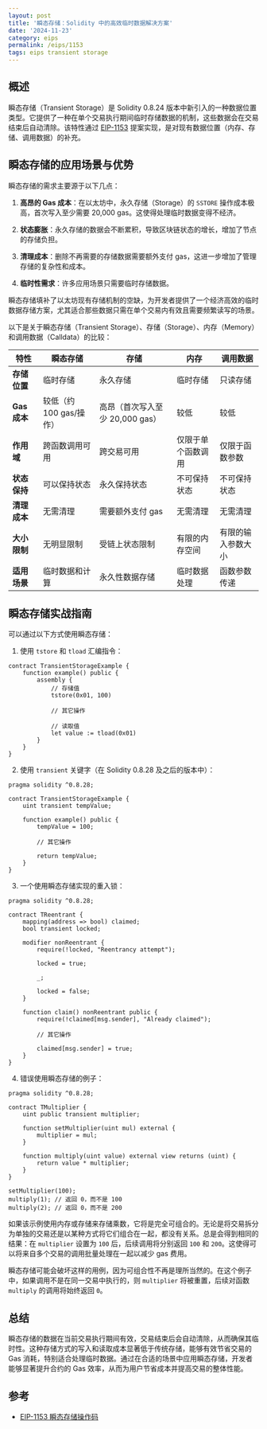 ```yaml
---
layout: post
title: '瞬态存储：Solidity 中的高效临时数据解决方案'
date: '2024-11-23'
category: eips
permalink: /eips/1153
tags: eips transient storage
---
```


## 概述

瞬态存储（Transient Storage）是 Solidity 0.8.24 版本中新引入的一种数据位置类型。它提供了一种在单个交易执行期间临时存储数据的机制，这些数据会在交易结束后自动清除。该特性通过 [EIP-1153](https://eips.ethereum.org/EIPS/eip-1153) 提案实现，是对现有数据位置（内存、存储、调用数据）的补充。

## 瞬态存储的应用场景与优势

瞬态存储的需求主要源于以下几点：

1. **高昂的 Gas 成本**：在以太坊中，永久存储（Storage）的 `SSTORE` 操作成本极高，首次写入至少需要 20,000 gas。这使得处理临时数据变得不经济。

2. **状态膨胀**：永久存储的数据会不断累积，导致区块链状态的增长，增加了节点的存储负担。

3. **清理成本**：删除不再需要的存储数据需要额外支付 gas，这进一步增加了管理存储的复杂性和成本。

4. **临时性需求**：许多应用场景只需要临时存储数据。

瞬态存储填补了以太坊现有存储机制的空缺，为开发者提供了一个经济高效的临时数据存储方案，尤其适合那些数据只需在单个交易内有效且需要频繁读写的场景。

以下是关于瞬态存储（Transient Storage）、存储（Storage）、内存（Memory）和调用数据（Calldata）的比较：

| 特性           | 瞬态存储                 | 存储                          | 内存                 | 调用数据                  |
|----------------|------------------------|------------------------------|----------------------|-------------------------|
| **存储位置**   | 临时存储                  | 永久存储                      | 临时存储              | 只读存储                  |
| **Gas 成本**   | 较低（约 100 gas/操作）   | 高昂（首次写入至少 20,000 gas） | 较低                  | 较低                     |
| **作用域**     | 跨函数调用可用            | 跨交易可用                     | 仅限于单个函数调用      | 仅限于函数参数             |
| **状态保持**   | 可以保持状态              | 永久保持状态                   | 不可保持状态           | 不可保持状态               |
| **清理成本**   | 无需清理                 | 需要额外支付 gas                | 无需清理              | 无需清理                  |
| **大小限制**   | 无明显限制                | 受链上状态限制                 | 有限的内存空间          | 有限的输入参数大小         |
| **适用场景**   | 临时数据和计算            | 永久性数据存储                  | 临时数据处理           | 函数参数传递              |


## 瞬态存储实战指南

可以通过以下方式使用瞬态存储：

1. 使用 `tstore` 和 `tload` 汇编指令：

```solidity
contract TransientStorageExample {
    function example() public {
        assembly {
            // 存储值
            tstore(0x01, 100)
            
            // 其它操作

            // 读取值
            let value := tload(0x01)
        }
    }
}
```

2. 使用 `transient` 关键字（在 Solidity 0.8.28 及之后的版本中）：

```solidity
pragma solidity ^0.8.28;

contract TransientStorageExample {
    uint transient tempValue;

    function example() public {
        tempValue = 100;

        // 其它操作

        return tempValue;
    }
}
```

3. 一个使用瞬态存储实现的重入锁：

```solidity
pragma solidity ^0.8.28;

contract TReentrant {
    mapping(address => bool) claimed;
    bool transient locked;

    modifier nonReentrant {
        require(!locked, "Reentrancy attempt");

        locked = true;

        _;

        locked = false;
    }

    function claim() nonReentrant public {
        require(!claimed[msg.sender], "Already claimed");

        // 其它操作

        claimed[msg.sender] = true;
    }
}
```

4. 错误使用瞬态存储的例子：

```solidity
pragma solidity ^0.8.28;

contract TMultiplier {
    uint public transient multiplier;

    function setMultiplier(uint mul) external {
        multiplier = mul;
    }

    function multiply(uint value) external view returns (uint) {
        return value * multiplier;
    }
}
```

```
setMultiplier(100);
multiply(1); // 返回 0，而不是 100
multiply(2); // 返回 0，而不是 200
```

如果该示例使用内存或存储来存储乘数，它将是完全可组合的。无论是将交易拆分为单独的交易还是以某种方式将它们组合在一起，都没有关系。总是会得到相同的结果：在 `multiplier` 设置为 `100` 后，后续调用将分别返回 `100` 和 `200`。这使得可以将来自多个交易的调用批量处理在一起以减少 gas 费用。

瞬态存储可能会破坏这样的用例，因为可组合性不再是理所当然的。在这个例子中，如果调用不是在同一交易中执行的，则 `multiplier` 将被重置，后续对函数 `multiply` 的调用将始终返回 `0`。

## 总结

瞬态存储的数据在当前交易执行期间有效，交易结束后会自动清除，从而确保其临时性。这种存储方式的写入和读取成本显著低于传统存储，能够有效节省交易的 Gas 消耗，特别适合处理临时数据。通过在合适的场景中应用瞬态存储，开发者能够显著提升合约的 Gas 效率，从而为用户节省成本并提高交易的整体性能。

## 参考
- [EIP-1153 瞬态存储操作码](https://eips.ethereum.org/EIPS/eip-1153)